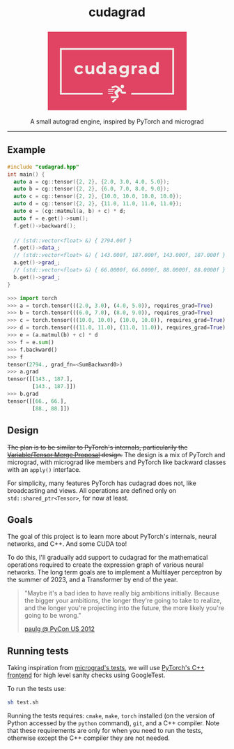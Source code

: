 <p align="center" style="font-size:2em;">
  <it><b>cudagrad</b></it>
</p>
<p align="center">
  <img src="logo2.jpg">
</p>
<p align="center">
  <it>A small autograd engine, inspired by PyTorch and micrograd</it>
</p>

---

## Example

```cpp
#include "cudagrad.hpp"
int main() {
  auto a = cg::tensor({2, 2}, {2.0, 3.0, 4.0, 5.0});
  auto b = cg::tensor({2, 2}, {6.0, 7.0, 8.0, 9.0});
  auto c = cg::tensor({2, 2}, {10.0, 10.0, 10.0, 10.0});
  auto d = cg::tensor({2, 2}, {11.0, 11.0, 11.0, 11.0});
  auto e = (cg::matmul(a, b) + c) * d;
  auto f = e.get()->sum();
  f.get()->backward();

  // (std::vector<float> &) { 2794.00f }
  f.get()->data_;
  // (std::vector<float> &) { 143.000f, 187.000f, 143.000f, 187.000f }
  a.get()->grad_;
  // (std::vector<float> &) { 66.0000f, 66.0000f, 88.0000f, 88.0000f }
  b.get()->grad_;
}
```

```py
>>> import torch
>>> a = torch.tensor(((2.0, 3.0), (4.0, 5.0)), requires_grad=True)
>>> b = torch.tensor(((6.0, 7.0), (8.0, 9.0)), requires_grad=True)
>>> c = torch.tensor(((10.0, 10.0), (10.0, 10.0)), requires_grad=True)
>>> d = torch.tensor(((11.0, 11.0), (11.0, 11.0)), requires_grad=True)
>>> e = (a.matmul(b) + c) * d
>>> f = e.sum()
>>> f.backward()
>>> f
tensor(2794., grad_fn=<SumBackward0>)
>>> a.grad
tensor([[143., 187.],
        [143., 187.]])
>>> b.grad
tensor([[66., 66.],
        [88., 88.]])
```

## Design

~~The plan is to be similar to PyTorch's internals, particularily the [Variable/Tensor Merge Proposal](https://github.com/pytorch/pytorch/issues/13638) design.~~ The design is a mix of PyTorch and micrograd, with micrograd like members and PyTorch like backward classes with an `apply()` interface.

For simplicity, many features PyTorch has cudagrad does not, like broadcasting and views. All operations are defined only on `std::shared_ptr<Tensor>`, for now at least.

## Goals

The goal of this project is to learn more about PyTorch's internals, neural networks, and C++. And some CUDA too!

To do this, I'll gradually add support to cudagrad for the mathematical operations required to create the expression graph of various neural networks. The long term goals are to implement a Multilayer perceptron by the summer of 2023, and a Transformer by end of the year.

> "Maybe it's a bad idea to have really big ambitions initially. Because the bigger your ambitions, the longer they're going to take to realize, and the longer you're projecting into the future, the more likely you're going to be wrong."
>
> [paulg @ PyCon US 2012](https://youtu.be/R9ITLdmfdLI?t=1927)

## Running tests

Taking inspiration from [micrograd's tests](https://github.com/karpathy/micrograd/blob/master/test/test_engine.py), we will use [PyTorch's C++ frontend](https://pytorch.org/cppdocs/frontend.html) for high level sanity checks using GoogleTest.

To run the tests use:

```sh
sh test.sh
```

Running the tests requires: `cmake`, `make`, `torch` installed (on the version of Python accessed by the `python` command), `git`, and a C++ compiler. Note that these requirements are only for when you need to run the tests, otherwise except the C++ compiler they are not needed.
